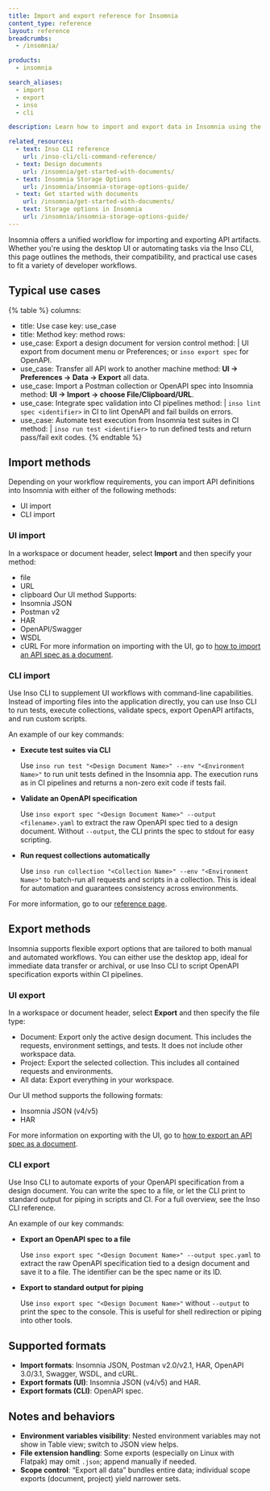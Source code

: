 ```yaml
---
title: Import and export reference for Insomnia
content_type: reference
layout: reference
breadcrumbs:
  - /insomnia/

products:
  - insomnia

search_aliases:
  - import
  - export
  - inso
  - cli

description: Learn how to import and export data in Insomnia using the UI and the Inso CLI, and which formats are supported.

related_resources:
  - text: Inso CLI reference
    url: /inso-cli/cli-command-reference/
  - text: Design documents
    url: /insomnia/get-started-with-documents/
  - text: Insomnia Storage Options
    url: /insomnia/insomnia-storage-options-guide/
  - text: Get started with documents
    url: /insomnia/get-started-with-documents/
  - text: Storage options in Insomnia
    url: /insomnia/insomnia-storage-options-guide/
---
```


Insomnia offers a unified workflow for importing and exporting API artifacts. Whether you're using the desktop UI or automating tasks via the Inso CLI, this page outlines the methods, their compatibility, and practical use cases to fit a variety of developer workflows.

## Typical use cases

<!-- vale off -->
{% table %}
columns:
  - title: Use case
    key: use_case
  - title: Method
    key: method
rows:
  - use_case: Export a design document for version control
    method: |
      UI export from document menu or Preferences; or `inso export spec` for OpenAPI.
  - use_case: Transfer all API work to another machine
    method: **UI → Preferences → Data → Export** all data.
  - use_case: Import a Postman collection or OpenAPI spec into Insomnia
    method: **UI → Import → choose File/Clipboard/URL**.
  - use_case: Integrate spec validation into CI pipelines
    method: |
      `inso lint spec <identifier>` in CI to lint OpenAPI and fail builds on errors.
  - use_case: Automate test execution from Insomnia test suites in CI
    method: |
      `inso run test <identifier>` to run defined tests and return pass/fail exit codes.
{% endtable %}
<!-- vale on -->

## Import methods

Depending on your workflow requirements, you can import API definitions into Insomnia with either of the following methods:
- UI import
- CLI import

### UI import
In a workspace or document header, select **Import** and then specify your method:
- file
- URL
- clipboard
Our UI method Supports:
- Insomnia JSON
- Postman v2
- HAR
- OpenAPI/Swagger
- WSDL
- cURL
For more information on importing with the UI, go to [how to import an API spec as a document](/how-to/import-an-api-spec-as-a-document/).

### CLI import
Use Inso CLI to supplement UI workflows with command-line capabilities. Instead of importing files into the application directly, you can use Inso CLI to run tests, execute collections, validate specs, export OpenAPI artifacts, and run custom scripts.

An example of our key commands:
* **Execute test suites via CLI**

  Use `inso run test "<Design Document Name>" --env "<Environment Name>"` to run unit tests defined in the Insomnia app. The execution runs as in CI pipelines and returns a non-zero exit code if tests fail.
* **Validate an OpenAPI specification**

  Use `inso export spec "<Design Document Name>" --output <filename>.yaml` to extract the raw OpenAPI spec tied to a design document. Without `--output`, the CLI prints the spec to stdout for easy scripting.
* **Run request collections automatically**

  Use `inso run collection "<Collection Name>" --env "<Environment Name>"` to batch-run all requests and scripts in a collection. This is ideal for automation and guarantees consistency across environments.

For more information, go to our [reference page](/inso-cli/).

## Export methods

Insomnia supports flexible export options that are tailored to both manual and automated workflows. You can either use the desktop app, ideal for immediate data transfer or archival, or use Inso CLI to script OpenAPI specification exports within CI pipelines.

### UI export
In a workspace or document header, select **Export**  and then specify the file type:
- Document: Export only the active design document. This includes the requests, environment settings, and tests. It does not include other workspace data.
- Project: Export the selected collection. This includes all contained requests and environments.
- All data: Export everything in your workspace.

Our UI method supports the following formats:
- Insomnia JSON (v4/v5)
- HAR

For more information on exporting with the UI, go to [how to export an API spec as a document](/how-to/export-an-api-spec-as-a-document/).


### CLI export
Use Inso CLI to automate exports of your OpenAPI specification from a design document. You can write the spec to a file, or let the CLI print to standard output for piping in scripts and CI. For a full overview, see the Inso CLI reference.

An example of our key commands:
* **Export an OpenAPI spec to a file**
  
  Use `inso export spec "<Design Document Name>" --output spec.yaml` to extract the raw OpenAPI specification tied to a design document and save it to a file. The identifier can be the spec name or its ID.

* **Export to standard output for piping**
  
  Use `inso export spec "<Design Document Name>"` without `--output` to print the spec to the console. This is useful for shell redirection or piping into other tools. 

## Supported formats

- **Import formats**: Insomnia JSON, Postman v2.0/v2.1, HAR, OpenAPI 3.0/3.1, Swagger, WSDL, and cURL.
- **Export formats (UI)**: Insomnia JSON (v4/v5) and  HAR.
- **Export formats (CLI)**: OpenAPI spec.

## Notes and behaviors

- **Environment variables visibility**: Nested environment variables may not show in Table view; switch to JSON view helps.
- **File extension handling**: Some exports (especially on Linux with Flatpak) may omit `.json`; append manually if needed.
- **Scope control**: “Export all data” bundles entire data; individual scope exports (document, project) yield narrower sets.

